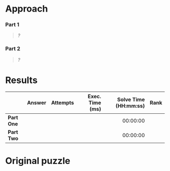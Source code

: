 # Approach

### Part 1
> _?_

### Part 2
> _?_

# Results

|    | Answer     | Attempts  | Exec. Time (ms) | Solve Time (HH:mm:ss) | Rank |
| ------ |-----------:| ---------:| -------------------:| ----:| ----:|
| **Part One**  |   |   |   | 00:00:00  |   |
| **Part Two**  |   |   |   | 00:00:00  |   |

# Original puzzle
